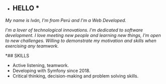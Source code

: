 * ## HELLO *

*My name is Iván, I'm from Perú and I'm a Web Developed.*

*I'm a lover of technological innovations. I'm dedicated to software development.*
*I love meeting new people and learning new things, I'm open to new challenges. Willing to demonstrate my motivation and skills when exercising any teamwork.*

*## SKILLS

- Active listening, teamwork.
- Developing with Symfony since 2018.
- Critical thinking, decision-making and problem solving skills.


